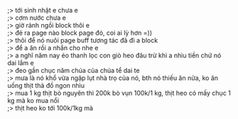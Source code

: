 ;> tới sinh nhật e chưa e<br>
;> cơm nước chưa e<br>
;> giờ rảnh ngồi block thôi e<br>
;> đẻ ra page nào block page đó, coi ai lỳ hơn =))<br>
;> thôi để nó nuôi page buff tương tác đã đi a block<br>
;> để a ăn rồi a nhắn cho nhe e<br>
;> a nghĩ năm nay éo thanh lọc con giò heo đâu trừ khi a nhìu tiền chứ nó dai lắm e<br>
;> đeo gần chục năm chúa của chúa tể dai te<br>
;> mưa là nó khổ vừa ngập lụt nhà trọ của nó, bth nó thiếu ăn nửa, ko ăn uống thịt thà đồ ngon nhìu <br>
;> mua 1 kg thịt bò nguyên thì 200k bò vụn 100k/1 kg, thịt heo có mấy chục 1 kg mà ko mua nổi<br>
;> thịt heo ko tới 100k/1kg mà
